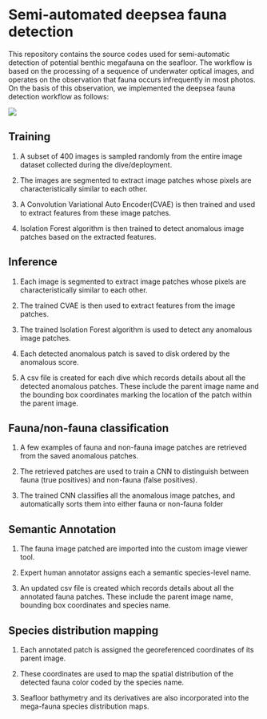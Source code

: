 # Semi-automated deepsea fauna detection
This repository contains the source codes used for semi-automatic detection of potential benthic megafauna on the seafloor. The workflow is based on the processing of a sequence of underwater optical images, and operates on the observation that fauna occurs infrequently in most photos. On the basis of this observation, we implemented the deepsea fauna detection workflow as follows:

<img src="https://cloud.geomar.de/s/a8xCSFffQoAbEDK/download/Fauna_detection_workflow.svg">

## Training

1. A subset of 400 images is sampled randomly from the entire image dataset collected during the dive/deployment.

2. The images are segmented to extract image patches whose pixels are characteristically similar to each other. 

3. A Convolution Variational Auto Encoder(CVAE) is then trained and used to extract features from these image patches.

4. Isolation Forest algorithm is then trained to detect anomalous image patches based on the extracted features.

## Inference

1. Each image is segmented to extract image patches whose pixels are characteristically similar to each other.

2. The trained CVAE is then used to extract features from the image patches.

3. The trained Isolation Forest algorithm is used to detect any anomalous image patches.

4. Each detected anomalous patch is saved to disk ordered by the anomalous score.

5. A csv file is created for each dive which records details about all the detected anomalous patches. These include the parent image name and the bounding box coordinates marking the location of the patch within the parent image.

## Fauna/non-fauna classification

1. A few examples of fauna and non-fauna image patches are retrieved from the saved anomalous patches.

2. The retrieved patches are used to train a CNN to distinguish between fauna (true positives) and non-fauna (false positives).

3. The trained CNN classifies all the anomalous image patches, and automatically sorts them into either fauna or non-fauna folder

## Semantic Annotation

1. The fauna image patched are imported into the custom image viewer tool.

2. Expert human annotator assigns each a semantic species-level name.

3. An updated csv file is created which records details about all the annotated fauna patches. These include the parent image name, bounding box coordinates and species name.

## Species distribution mapping

1. Each annotated patch is assigned the georeferenced coordinates of its parent image.

2. These coordinates are used to map the spatial distribution of the detected fauna color coded by the species name.

3. Seafloor bathymetry and its derivatives are also incorporated into the mega-fauna species distribution maps.
